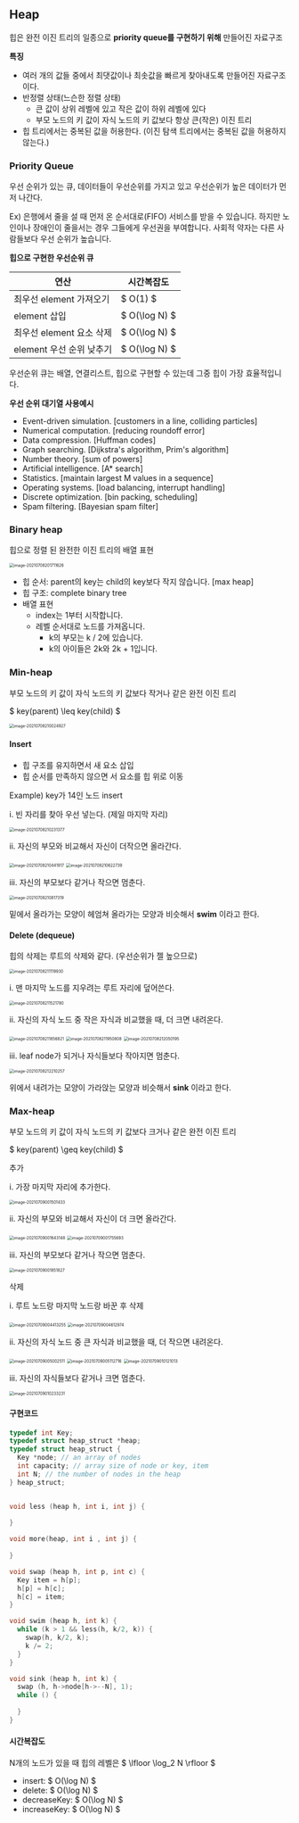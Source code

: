 ## Heap

힙은 완전 이진 트리의 일종으로 **priority queue를 구현하기 위해** 만들어진 자료구조



**특징**

- 여러 개의 값들 중에서 최댓값이나 최솟값을 빠르게 찾아내도록 만들어진 자료구조이다.
- 반정렬 상태(느슨한 정렬 상태)
  - 큰 값이 상위 레벨에 있고 작은 값이 하위 레벨에 있다
  - 부모 노드의 키 값이 자식 노드의 키 값보다 항상 큰(작은) 이진 트리
- 힙 트리에서는 중복된 값을 허용한다. (이진 탐색 트리에서는 중복된 값을 허용하지 않는다.)





### Priority Queue

우선 순위가 있는 큐, 데이터들이 우선순위를 가지고 있고 우선순위가 높은 데이터가 먼저 나간다.



Ex) 은행에서 줄을 설 때 먼저 온 순서대로(FIFO) 서비스를 받을 수 있습니다. 하지만 노인이나 장애인이 줄을서는 경우 그들에게 우선권을 부여합니다. 사회적 약자는 다른 사람들보다 우선 순위가 높습니다.



**힙으로 구현한 우선순위 큐**

| 연산                     | 시간복잡도    |
| ------------------------ | ------------- |
| 최우선 element 가져오기  | $ O(1) $      |
| element 삽입             | $ O(\log N) $ |
| 최우선 element 요소 삭제 | $ O(\log N) $ |
| element 우선 순위 낮추기 | $ O(\log N) $ |

우선순위 큐는 배열, 연결리스트, 힙으로 구현할 수 있는데 그중 힙이 가장 효율적입니다.





**우선 순위 대기열 사용예시**

- Event-driven simulation.  [customers in a line, colliding particles]
- Numerical computation. [reducing roundoff error]
- Data compression. [Huffman codes]
- Graph searching. [Dijkstra's algorithm, Prim's algorithm]
- Number theory. [sum of powers]
- Artificial intelligence. [A* search]
- Statistics. [maintain largest M values in a sequence]
- Operating systems. [load balancing, interrupt handling]
- Discrete optimization. [bin packing, scheduling]
- Spam filtering. [Bayesian spam filter]







### Binary heap

힙으로 정렬 된 완전한 이진 트리의 배열 표현

<img src="https://github.com/doooooooong/studyBoard/blob/master/Data-structures/DS%20note/images/image-20210708201711626.png?raw=true" alt="image-20210708201711626" style="zoom:50%;" /> 



- 힙 순서: parent의 key는 child의 key보다 작지 않습니다. [max heap]
- 힙 구조: complete binary tree
- 배열 표현
  - index는 1부터 시작합니다.
  - 레벨 순서대로 노드를 가져옵니다.
    - k의 부모는 k / 2에 있습니다.
    - k의 아이들은 2k와 2k + 1입니다.





### Min-heap

부모 노드의 키 값이 자식 노드의 키 값보다 작거나 같은 완전 이진 트리

$ key(parent) \leq key(child) $

<img src="https://github.com/doooooooong/studyBoard/blob/master/Data-structures/DS%20note/images/image-20210708210024927.png?raw=true" alt="image-20210708210024927" style="zoom:50%;" />







#### **Insert**

- 힙 구조를 유지하면서 새 요소 삽입
- 힙 순서를 만족하지 않으면 서 요소를 힙 위로 이동



Example) key가 14인 노드 insert



i. 빈 자리를 찾아 우선 넣는다. (제일 마지막 자리)

<img src="https://github.com/doooooooong/studyBoard/blob/master/Data-structures/DS%20note/images/image-20210708210231377.png?raw=true" alt="image-20210708210231377" style="zoom:50%;" />





ii. 자신의 부모와 비교해서 자신이 더작으면 올라간다.

<img src="https://github.com/doooooooong/studyBoard/blob/master/Data-structures/DS%20note/images/image-20210708210441917.png?raw=true" alt="image-20210708210441917" style="zoom:50%;" />



<img src="https://github.com/doooooooong/studyBoard/blob/master/Data-structures/DS%20note/images/image-20210708210622739.png?raw=true" alt="image-20210708210622739" style="zoom:50%;" />



iii. 자신의 부모보다 같거나 작으면 멈춘다.

<img src="https://github.com/doooooooong/studyBoard/blob/master/Data-structures/DS%20note/images/image-20210708210817319.png?raw=true" alt="image-20210708210817319" style="zoom:50%;" />



밑에서 올라가는 모양이 헤엄쳐 올라가는 모양과 비슷해서 **swim** 이라고 한다.





#### **Delete (dequeue)**

힙의 삭제는 루트의 삭제와 같다. (우선순위가 젤 높으므로)



<img src="https://github.com/doooooooong/studyBoard/blob/master/Data-structures/DS%20note/images/image-20210708211119930.png?raw=true" alt="image-20210708211119930" style="zoom:50%;" />







i. 맨 마지막 노드를 지우려는 루트 자리에 덮어쓴다.

<img src="https://github.com/doooooooong/studyBoard/blob/master/Data-structures/DS%20note/images/image-20210708211521780.png?raw=true" alt="image-20210708211521780" style="zoom:50%;" />





ii. 자신의 자식 노드 중 작은 자식과 비교했을 때, 더 크면 내려온다.

<img src="https://github.com/doooooooong/studyBoard/blob/master/Data-structures/DS%20note/images/image-20210708211856821.png?raw=true" alt="image-20210708211856821" style="zoom:50%;" />





<img src="https://github.com/doooooooong/studyBoard/blob/master/Data-structures/DS%20note/images/image-20210708211950808.png?raw=true" alt="image-20210708211950808" style="zoom:50%;" />





<img src="https://github.com/doooooooong/studyBoard/blob/master/Data-structures/DS%20note/images/image-20210708212050195.png?raw=true" alt="image-20210708212050195" style="zoom:50%;" />





iii. leaf node가 되거나 자식들보다 작아지면 멈춘다.

<img src="https://github.com/doooooooong/studyBoard/blob/master/Data-structures/DS%20note/images/image-20210708212210257.png?raw=true" alt="image-20210708212210257" style="zoom:50%;" /> 



위에서 내려가는 모양이 가라앉는 모양과 비슷해서 **sink** 이라고 한다.









### Max-heap

부모 노드의 키 값이 자식 노드의 키 값보다 크거나 같은 완전 이진 트리

$ key(parent) \geq key(child) $



추가

i. 가장 마지막 자리에 추가한다.

<img src="https://github.com/doooooooong/studyBoard/blob/master/Data-structures/DS%20note/images/image-20210709001501433.png?raw=true" alt="image-20210709001501433" style="zoom:50%;" />



ii. 자신의 부모와 비교해서 자신이 더 크면 올라간다.



<img src="https://github.com/doooooooong/studyBoard/blob/master/Data-structures/DS%20note/images/image-20210709001643148.png?raw=true" alt="image-20210709001643148" style="zoom:50%;" />

<img src="https://github.com/doooooooong/studyBoard/blob/master/Data-structures/DS%20note/images/image-20210709001755693.png?raw=true" alt="image-20210709001755693" style="zoom:50%;" />



iii. 자신의 부모보다 같거나 작으면 멈춘다.

<img src="https://github.com/doooooooong/studyBoard/blob/master/Data-structures/DS%20note/images/image-20210709001851827.png?raw=true" alt="image-20210709001851827" style="zoom:50%;" />



삭제

i. 루트 노드랑 마지막 노드랑 바꾼 후 삭제

<img src="https://github.com/doooooooong/studyBoard/blob/master/Data-structures/DS%20note/images/image-20210709004413255.png?raw=true" alt="image-20210709004413255" style="zoom:50%;" />

<img src="https://github.com/doooooooong/studyBoard/blob/master/Data-structures/DS%20note/images/image-20210709004612974.png?raw=true" alt="image-20210709004612974" style="zoom:50%;" />



ii. 자신의 자식 노드 중 큰 자식과 비교했을 때, 더 작으면 내려온다.

<img src="https://github.com/doooooooong/studyBoard/blob/master/Data-structures/DS%20note/images/image-20210709005002511.png?raw=true" alt="image-20210709005002511" style="zoom:50%;" />



<img src="https://github.com/doooooooong/studyBoard/blob/master/Data-structures/DS%20note/images/image-20210709005112716.png?raw=true" alt="image-20210709005112716" style="zoom:50%;" />

<img src="https://github.com/doooooooong/studyBoard/blob/master/Data-structures/DS%20note/images/image-20210709010121013.png?raw=true" alt="image-20210709010121013" style="zoom:50%;" />



iii. 자신의 자식들보다 같거나 크면 멈춘다.

<img src="https://github.com/doooooooong/studyBoard/blob/master/Data-structures/DS%20note/images/image-20210709010233231.png?raw=true" alt="image-20210709010233231" style="zoom:50%;" />



#### 구현코드

```c
typedef int Key;
typedef struct heap_struct *heap;
typedef struct heap_struct {
  Key *node; // an array of nodes
  int capacity; // array size of node or key, item
  int N; // the number of nodes in the heap
} heap_struct;


void less (heap h, int i, int j) {
  
}

void more(heap, int i , int j) {
  
}

void swap (heap h, int p, int c) {
  Key item = h[p];
  h[p] = h[c];
  h[c] = item;
}

void swim (heap h, int k) {
  while (k > 1 && less(h, k/2, k)) {
    swap(h, k/2, k);
    k /= 2;
  }
}

void sink (heap h, int k) {
  swap (h, h->node[h->--N], 1);
  while () {
    
  } 
}
```





#### **시간복잡도**

N개의 노드가 있을 때 힙의 레벨은 $ \lfloor \log_2 N \rfloor $

- insert: $ O(\log N) $
- delete: $ O(\log N) $
- decreaseKey: $ O(\log N) $
- increaseKey: $ O(\log N) $